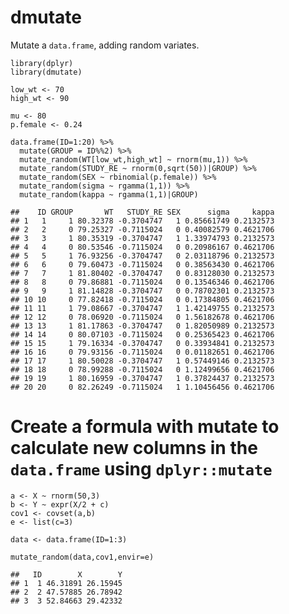 dmutate
=======

Mutate a `data.frame`, adding random variates.

    library(dplyr)
    library(dmutate)

    low_wt <- 70
    high_wt <- 90

    mu <- 80
    p.female <- 0.24

    data.frame(ID=1:20) %>%
      mutate(GROUP = ID%%2) %>%
      mutate_random(WT[low_wt,high_wt] ~ rnorm(mu,1)) %>%
      mutate_random(STUDY_RE ~ rnorm(0,sqrt(50))|GROUP) %>%
      mutate_random(SEX ~ rbinomial(p.female)) %>%
      mutate_random(sigma ~ rgamma(1,1)) %>%
      mutate_random(kappa ~ rgamma(1,1)|GROUP)

    ##    ID GROUP       WT   STUDY_RE SEX      sigma     kappa
    ## 1   1     1 80.32378 -0.3704747   1 0.85661749 0.2132573
    ## 2   2     0 79.25327 -0.7115024   0 0.40082579 0.4621706
    ## 3   3     1 80.35319 -0.3704747   1 1.33974793 0.2132573
    ## 4   4     0 80.53546 -0.7115024   0 0.20986167 0.4621706
    ## 5   5     1 76.93256 -0.3704747   0 2.03118796 0.2132573
    ## 6   6     0 79.60473 -0.7115024   0 0.38563430 0.4621706
    ## 7   7     1 81.80402 -0.3704747   0 0.83128030 0.2132573
    ## 8   8     0 79.86881 -0.7115024   0 0.13546346 0.4621706
    ## 9   9     1 81.14828 -0.3704747   0 0.78702301 0.2132573
    ## 10 10     0 77.82418 -0.7115024   0 0.17384805 0.4621706
    ## 11 11     1 79.08667 -0.3704747   1 1.42149755 0.2132573
    ## 12 12     0 78.06920 -0.7115024   0 1.56182678 0.4621706
    ## 13 13     1 81.17863 -0.3704747   0 1.82050989 0.2132573
    ## 14 14     0 80.07103 -0.7115024   0 0.25365423 0.4621706
    ## 15 15     1 79.16334 -0.3704747   0 0.33934841 0.2132573
    ## 16 16     0 79.93156 -0.7115024   0 0.01182651 0.4621706
    ## 17 17     1 80.50028 -0.3704747   1 0.57449146 0.2132573
    ## 18 18     0 78.99288 -0.7115024   0 1.12499656 0.4621706
    ## 19 19     1 80.16959 -0.3704747   1 0.37824437 0.2132573
    ## 20 20     0 82.26249 -0.7115024   1 1.10456456 0.4621706

Create a formula with mutate to calculate new columns in the `data.frame` using `dplyr::mutate`
===============================================================================================

    a <- X ~ rnorm(50,3)
    b <- Y ~ expr(X/2 + c)
    cov1 <- covset(a,b)
    e <- list(c=3)

    data <- data.frame(ID=1:3)

    mutate_random(data,cov1,envir=e)

    ##   ID        X        Y
    ## 1  1 46.31891 26.15945
    ## 2  2 47.57885 26.78942
    ## 3  3 52.84663 29.42332

